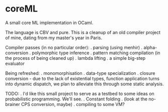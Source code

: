 # coreML
A small core ML implementation in OCaml.

The language is CBV and pure. This is a cleanup of an old compiler project of mine, dating from my master's year in Paris.

Compiler passes (in no particular order):
. parsing (using menhir)
. alpha-conversion
. polymorphic type inference
. pattern matching compilation (in the process of being cleaned up)
. lambda lifting
. a simple big-step evaluator

Being refreshed:
. monomorphisation
. data-type specialization
. closure conversion - due to the lack of
  existential types, function application
  turns into dynamic dispatch, we plan to
  alleviate this through some static analysis.

TODO:
. I'd like this small project to serve as a testbed to
  some ideas on probabilistic programming. We'll see.
. Constant folding
. (look at the no-brainer CPS conversion, maybe)
. compiling to some VM?